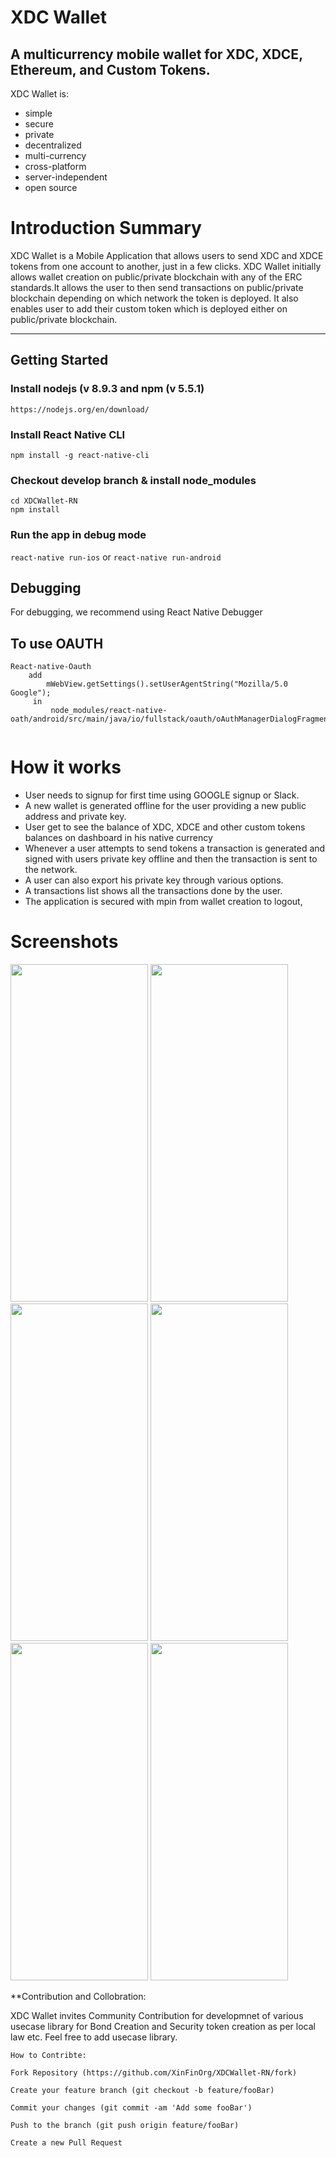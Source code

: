 
       
       
# XDC Wallet

## A multicurrency mobile wallet for XDC, XDCE, Ethereum, and Custom Tokens.

XDC Wallet is:

* simple
* secure
* private
* decentralized
* multi-currency
* cross-platform
* server-independent
* open source


# Introduction Summary

XDC Wallet is a Mobile Application that allows users to send XDC and XDCE tokens from one account to another, just in a few clicks. XDC Wallet initially allows wallet creation on public/private blockchain with any of the ERC standards.It allows the user to then send transactions on public/private blockchain depending on which network the token is deployed. It also enables user to add their custom token which is deployed either on public/private blockchain.

---

## Getting Started

### Install nodejs (v 8.9.3 and npm (v 5.5.1)

    https://nodejs.org/en/download/

### Install React Native CLI

    npm install -g react-native-cli
    
 ### Checkout develop branch & install node_modules

    cd XDCWallet-RN
    npm install

### Run the app in debug mode

`react-native run-ios` or `react-native run-android`

## Debugging

For debugging, we recommend using React Native Debugger

## To use OAUTH

```
React-native-Oauth
    add 
        mWebView.getSettings().setUserAgentString("Mozilla/5.0 Google");
     in
         node_modules/react-native-oath/android/src/main/java/io/fullstack/oauth/oAuthManagerDialogFragment.java
         
 ```


# How it works

* User needs to signup for first time using GOOGLE signup or Slack.
* A new wallet is generated offline for the user providing a new public address and private key.
* User get to see the balance of XDC, XDCE and other custom tokens balances on dashboard in his native currency
* Whenever a user attempts to send tokens a transaction is generated and signed with users private key offline and then the transaction is sent to the network.
* A user can also export his private key through various options.
* A transactions list shows all the transactions done by the user.
* The application is secured with mpin from wallet creation to logout,

# Screenshots

<img width="220" height="540" src="https://github.com/XinFinOrg/XDC-Mobile-Wallet/blob/master/screenshots/signup.jpeg"> <img width="220" height="540" src="https://github.com/XinFinOrg/XDC-Mobile-Wallet/blob/master/screenshots/mpin.jpeg">
<img width="220" height="540" src="https://github.com/XinFinOrg/XDC-Mobile-Wallet/blob/master/screenshots/Dashboard.jpeg">
<img width="220" height="540" src="https://github.com/XinFinOrg/XDC-Mobile-Wallet/blob/master/screenshots/drawer.jpeg">
<img width="220" height="540" src="https://github.com/XinFinOrg/XDC-Mobile-Wallet/blob/master/screenshots/send.jpeg">
<img width="220" height="540" src="https://github.com/XinFinOrg/XDC-Mobile-Wallet/blob/master/screenshots/addtoken.jpeg">




**Contribution and Collobration: 

XDC Wallet invites Community Contribution for developmnet of various usecase library for Bond Creation and Security token creation as per local law etc. Feel free to add usecase library.   

    How to Contribte: 
    
    Fork Repository (https://github.com/XinFinOrg/XDCWallet-RN/fork)
    
    Create your feature branch (git checkout -b feature/fooBar)
    
    Commit your changes (git commit -am 'Add some fooBar')
    
    Push to the branch (git push origin feature/fooBar)
    
    Create a new Pull Request

